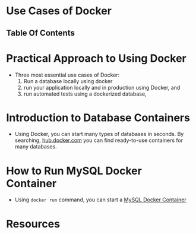 # Use Cases of Docker

## Table Of Contents

# Practical Approach to Using Docker

- Three most essential use cases of Docker:
  1. Run a database locally using docker
  2. run your application locally and in production using Docker, and
  3. run automated tests using a dockerized database,

# Introduction to Database Containers

- Using Docker, you can start many types of databases in seconds. By searching, [hub.docker.com](https://hub.docker.com/) you can find ready-to-use containers for many databases.

# How to Run MySQL Docker Container

- Using `docker run` command, you can start a [MySQL Docker Container](https://hub.docker.com/_/mysql/)

# Resources
